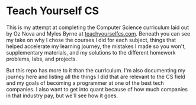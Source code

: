 # Teach Yourself CS

This is my attempt at completing the Computer Science curriculum laid out by Oz Nova and Myles Byrne at [teachyourselfcs.com](https://www.teachyourselfcs.com). Beneath you can see my take on why I chose the courses I did for each subject, things that helped accelerate my learning journey, the mistakes I made so you won't, supplementary materials, and my solutions to the different homework problems, labs, and projects.

But this repo has more to it than the curriculum. I'm also documenting my journey here and listing all the things I did that are relevant to the CS field and my goals of becoming a programmer at one of the best tech companies. I also want to get into quant because of how much companies in that industry pay, but we'll see how it goes.
